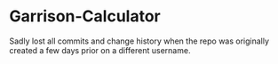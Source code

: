 # Garrison-Calculator

Sadly lost all commits and change history when the repo was originally created a few days prior on a different username. 
